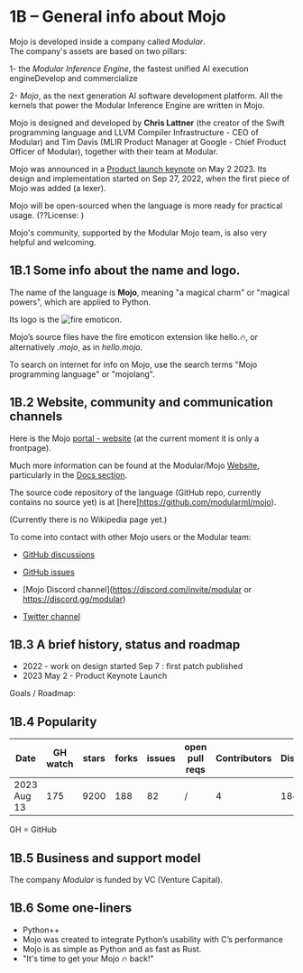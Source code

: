 # 1B – General info about Mojo
Mojo is developed inside a company called *Modular*.  
The company's assets are based on two pillars:  

1- the *Modular Inference Engine*, the fastest unified AI execution engineDevelop and commercialize   

2- *Mojo*, as the next generation AI software development platform. All the kernels that power the Modular Inference Engine are written in Mojo.

Mojo is designed and developed by **Chris Lattner** (the creator of the Swift programming language and LLVM Compiler Infrastructure - CEO of Modular) and Tim Davis (MLIR Product Manager at Google - Chief Product Officer of Modular), together with their team at Modular.

Mojo was announced in a [Product launch keynote](https://www.youtube.com/watch?v=-3Kf2ZZU-dg&t=0s) on May 2 2023.
Its design and implementation started on Sep 27, 2022, when the first piece of Mojo was added (a lexer).

Mojo will be open-sourced when the language is more ready for practical usage. (??License: ) 

Mojo's community, supported by the Modular Mojo team, is also very helpful and welcoming.

## 1B.1 Some info about the name and logo.
The name of the language is **Mojo**, meaning "a magical charm" or "magical powers", which are applied to Python. 

Its logo is the ![fire emoticon](??).

Mojo’s source files have the fire emoticon extension like hello.🔥, or alternatively *.mojo*, as in *hello.mojo*.

To search on internet for info on Mojo, use the search terms  "Mojo programming language" or "mojolang". 

## 1B.2 Website, community and communication channels
Here is the Mojo [portal - website](https://mojolang.org/) (at the current moment it is only a frontpage).

Much more information can be found at the Modular/Mojo [Website](https://www.modular.com/mojo), particularly in the [Docs section](https://docs.modular.com/mojo/).

The source code repository of the language (GitHub repo, currently contains no source yet) is at [here]https://github.com/modularml/mojo). 

(Currently there is no Wikipedia page yet.) 


To come into contact with other Mojo users or the Modular team: 
* [GitHub discussions](https://github.com/modularml/mojo/discussions)
* [GitHub issues](https://github.com/modularml/mojo/issues)

* [Mojo Discord channel](https://discord.com/invite/modular or https://discord.gg/modular)
* [Twitter channel](https://twitter.com/modular_ai)


## 1B.3 A brief history, status and roadmap 
* 2022 - work on design started
    Sep 7 : first patch published
* 2023 May 2 - Product Keynote Launch

Goals / Roadmap:

## 1B.4 Popularity

|  Date        | GH watch | stars | forks | issues | open pull reqs | Contributors | Discord | Twitter | 
|--------------|----------|-------|-------|--------|----------------|--------------|-------  |----------
| 2023 Aug 13  | 175      | 9200  |  188  |  82    |  /             |   4          |  18465  |   10400 | 
GH = GitHub

## 1B.5 Business and support model
The company *Modular* is funded by VC (Venture Capital).


## 1B.6 Some one-liners
* Python++
* Mojo was created to integrate Python’s usability with C’s performance
* Mojo is as simple as Python and as fast as Rust.
* "It's time to get your Mojo 🔥 back!"
